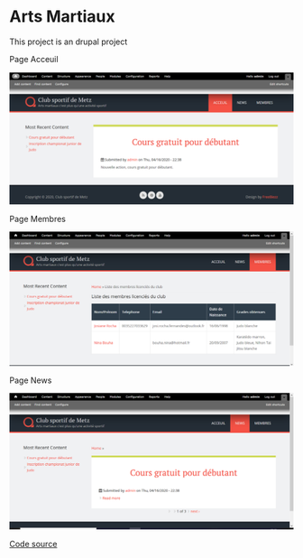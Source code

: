 <h1>Arts Martiaux</h1>

<p>This project is an drupal project</p>

<p>Page Acceuil </p>
<img src="Acceuil.png">

<p>Page Membres</p>
<img src="membres.png">

<p>Page News</p>
<img src="news.png">

<a href="https://github.com/josianeRochaFernandes/artsMartiaux">Code source</a>

